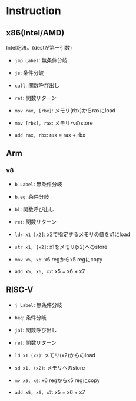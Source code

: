 # Instruction

## x86(Intel/AMD)

Intel記法。(destが第一引数)

- `jmp Label`: 無条件分岐
- `je`: 条件分岐
- `call`: 関数呼び出し
- `ret`: 関数リターン

- `mov rax, [rbx]`: メモリ(rbx)からraxにload
- `mov [rbx], rax`: メモリへのstore

- `add rax, rbx`: rax = rax + rbx

## Arm

### v8

- `b Label`: 無条件分岐 
- `b.eq`: 条件分岐
- `bl`: 関数呼び出し
- `ret`: 関数リターン
- `ldr x1 [x2]`: x2で指定するメモリの値をx1にload
- `str x1, [x2]`: x1をメモリ(x2)へのstore
- `mov x5, x6`: x6 regからx5 regにcopy

- `add x5, x6, x7`: x5 = x6 + x7


## RISC-V

- `j Label`: 無条件分岐
- `beq`: 条件分岐
- `jal`: 関数呼び出し
- `ret`: 関数リターン
- `ld x1 (x2)`: メモリ(x2)からのload
- `sd x1, (x2)`: メモリへのstore
- `mv x5, x6`: x6 regからx5 regにcopy

- `add x5, x6, x7`: x5 = x6 + x7